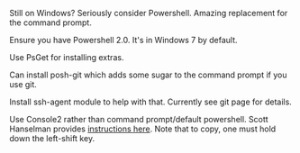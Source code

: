 [title:Windows Powershell]: /
[order:20]: /

Still on Windows? Seriously consider Powershell. Amazing replacement for the command prompt.

Ensure you have Powershell 2.0. It's in Windows 7 by default.

Use PsGet for installing extras.

Can install posh-git which adds some sugar to the command prompt if you use git.

Install ssh-agent module to help with that. Currently see git page for details.

Use Console2 rather than command prompt/default powershell. Scott Hanselman provides [instructions here](http://www.hanselman.com/blog/Console2ABetterWindowsCommandPrompt.aspx). Note that to copy, one must hold down the left-shift key.
